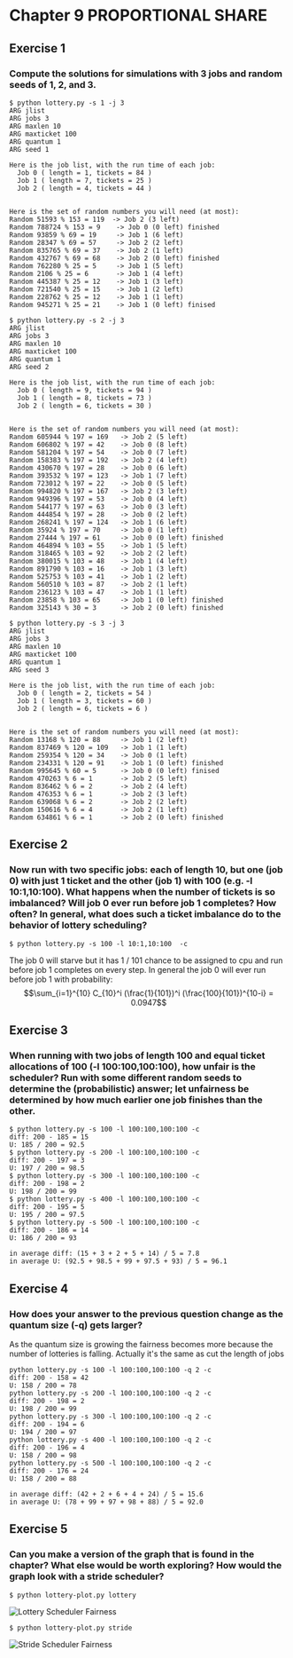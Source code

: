 # Chapter 9 PROPORTIONAL SHARE

## Exercise 1

### Compute the solutions for simulations with 3 jobs and random seeds of 1, 2, and 3.

```
$ python lottery.py -s 1 -j 3
ARG jlist 
ARG jobs 3
ARG maxlen 10
ARG maxticket 100
ARG quantum 1
ARG seed 1

Here is the job list, with the run time of each job: 
  Job 0 ( length = 1, tickets = 84 )
  Job 1 ( length = 7, tickets = 25 )
  Job 2 ( length = 4, tickets = 44 )


Here is the set of random numbers you will need (at most):
Random 51593 % 153 = 119  -> Job 2 (3 left)
Random 788724 % 153 = 9    -> Job 0 (0 left) finished
Random 93859 % 69 = 19     -> Job 1 (6 left)
Random 28347 % 69 = 57     -> Job 2 (2 left) 
Random 835765 % 69 = 37    -> Job 2 (1 left)
Random 432767 % 69 = 68    -> Job 2 (0 left) finished
Random 762280 % 25 = 5     -> Job 1 (5 left)
Random 2106 % 25 = 6       -> Job 1 (4 left)
Random 445387 % 25 = 12    -> Job 1 (3 left)
Random 721540 % 25 = 15    -> Job 1 (2 left)
Random 228762 % 25 = 12    -> Job 1 (1 left)
Random 945271 % 25 = 21    -> Job 1 (0 left) finised
```

```
$ python lottery.py -s 2 -j 3
ARG jlist 
ARG jobs 3
ARG maxlen 10
ARG maxticket 100
ARG quantum 1
ARG seed 2

Here is the job list, with the run time of each job: 
  Job 0 ( length = 9, tickets = 94 )
  Job 1 ( length = 8, tickets = 73 )
  Job 2 ( length = 6, tickets = 30 )


Here is the set of random numbers you will need (at most):
Random 605944 % 197 = 169   -> Job 2 (5 left)
Random 606802 % 197 = 42    -> Job 0 (8 left)
Random 581204 % 197 = 54    -> Job 0 (7 left)
Random 158383 % 197 = 192   -> Job 2 (4 left)
Random 430670 % 197 = 28    -> Job 0 (6 left)
Random 393532 % 197 = 123   -> Job 1 (7 left)
Random 723012 % 197 = 22    -> Job 0 (5 left)
Random 994820 % 197 = 167   -> Job 2 (3 left)
Random 949396 % 197 = 53    -> Job 0 (4 left)
Random 544177 % 197 = 63    -> Job 0 (3 left)
Random 444854 % 197 = 28    -> Job 0 (2 left)
Random 268241 % 197 = 124   -> Job 1 (6 left)
Random 35924 % 197 = 70     -> Job 0 (1 left)
Random 27444 % 197 = 61     -> Job 0 (0 left) finished
Random 464894 % 103 = 55    -> Job 1 (5 left)
Random 318465 % 103 = 92    -> Job 2 (2 left)
Random 380015 % 103 = 48    -> Job 1 (4 left)
Random 891790 % 103 = 16    -> Job 1 (3 left)
Random 525753 % 103 = 41    -> Job 1 (2 left)
Random 560510 % 103 = 87    -> Job 2 (1 left)
Random 236123 % 103 = 47    -> Job 1 (1 left)
Random 23858 % 103 = 65     -> Job 1 (0 left) finished
Random 325143 % 30 = 3      -> Job 2 (0 left) finished
```

```
$ python lottery.py -s 3 -j 3
ARG jlist 
ARG jobs 3
ARG maxlen 10
ARG maxticket 100
ARG quantum 1
ARG seed 3

Here is the job list, with the run time of each job: 
  Job 0 ( length = 2, tickets = 54 )
  Job 1 ( length = 3, tickets = 60 )
  Job 2 ( length = 6, tickets = 6 )


Here is the set of random numbers you will need (at most):
Random 13168 % 120 = 88     -> Job 1 (2 left)
Random 837469 % 120 = 109   -> Job 1 (1 left)
Random 259354 % 120 = 34    -> Job 0 (1 left)
Random 234331 % 120 = 91    -> Job 1 (0 left) finished
Random 995645 % 60 = 5      -> Job 0 (0 left) finised
Random 470263 % 6 = 1       -> Job 2 (5 left)
Random 836462 % 6 = 2       -> Job 2 (4 left)
Random 476353 % 6 = 1       -> Job 2 (3 left)
Random 639068 % 6 = 2       -> Job 2 (2 left)
Random 150616 % 6 = 4       -> Job 2 (1 left)
Random 634861 % 6 = 1       -> Job 2 (0 left) finished
```

## Exercise 2

### Now run with two specific jobs: each of length 10, but one (job 0) with just 1 ticket and the other (job 1) with 100 (e.g. -l 10:1,10:100). What happens when the number of tickets is so imbalanced? Will job 0 ever run before job 1 completes? How often? In general, what does such a ticket imbalance do to the behavior of lottery scheduling?

`$ python lottery.py -s 100 -l 10:1,10:100  -c`

The job 0 will starve but it has 1 / 101 chance to be assigned to cpu and run before job 1 completes on every step.
In general the job 0 will ever run before job 1 with probability: $$\sum_{i=1}^{10} C_{10}^i (\frac{1}{101})^i (\frac{100}{101})^{10-i} = 0.0947$$

## Exercise 3

### When running with two jobs of length 100 and equal ticket allocations of 100 (-l 100:100,100:100), how unfair is the scheduler? Run with some different random seeds to determine the (probabilistic) answer; let unfairness be determined by how much earlier one job finishes than the other.

```
$ python lottery.py -s 100 -l 100:100,100:100 -c
diff: 200 - 185 = 15
U: 185 / 200 = 92.5
$ python lottery.py -s 200 -l 100:100,100:100 -c
diff: 200 - 197 = 3
U: 197 / 200 = 98.5
$ python lottery.py -s 300 -l 100:100,100:100 -c
diff: 200 - 198 = 2
U: 198 / 200 = 99
$ python lottery.py -s 400 -l 100:100,100:100 -c
diff: 200 - 195 = 5
U: 195 / 200 = 97.5
$ python lottery.py -s 500 -l 100:100,100:100 -c
diff: 200 - 186 = 14
U: 186 / 200 = 93

in average diff: (15 + 3 + 2 + 5 + 14) / 5 = 7.8
in average U: (92.5 + 98.5 + 99 + 97.5 + 93) / 5 = 96.1
```

## Exercise 4

### How does your answer to the previous question change as the quantum size (-q) gets larger?

As the quantum size is growing the fairness becomes more because the number of lotteries is falling. Actually it's the same as cut the length of jobs 

```
python lottery.py -s 100 -l 100:100,100:100 -q 2 -c
diff: 200 - 158 = 42
U: 158 / 200 = 78
python lottery.py -s 200 -l 100:100,100:100 -q 2 -c
diff: 200 - 198 = 2
U: 198 / 200 = 99
python lottery.py -s 300 -l 100:100,100:100 -q 2 -c
diff: 200 - 194 = 6
U: 194 / 200 = 97
python lottery.py -s 400 -l 100:100,100:100 -q 2 -c
diff: 200 - 196 = 4
U: 158 / 200 = 98
python lottery.py -s 500 -l 100:100,100:100 -q 2 -c
diff: 200 - 176 = 24
U: 158 / 200 = 88

in average diff: (42 + 2 + 6 + 4 + 24) / 5 = 15.6
in average U: (78 + 99 + 97 + 98 + 88) / 5 = 92.0
```

## Exercise 5

### Can you make a version of the graph that is found in the chapter? What else would be worth exploring? How would the graph look with a stride scheduler?

```$ python lottery-plot.py lottery```

![Lottery Scheduler Fairness](./lottery.png)

```$ python lottery-plot.py stride```

![Stride Scheduler Fairness](./stride.png)
